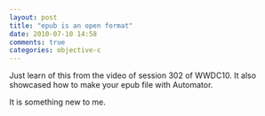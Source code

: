 ```yaml
---
layout: post
title: "epub is an open format"
date: 2010-07-10 14:58
comments: true
categories: objective-c
---
```


Just learn of this from the video of session 302 of WWDC10. It also showcased how to make your epub file with Automator.


It is something new to me.

